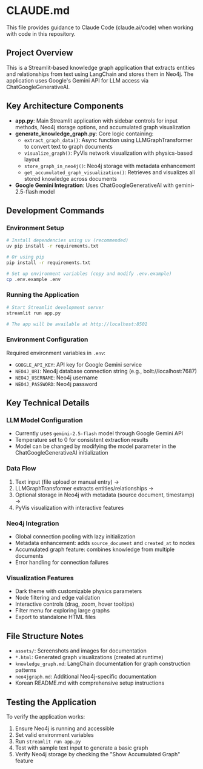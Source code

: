 # CLAUDE.md

This file provides guidance to Claude Code (claude.ai/code) when working with code in this repository.

## Project Overview

This is a Streamlit-based knowledge graph application that extracts entities and relationships from text using LangChain and stores them in Neo4j. The application uses Google's Gemini API for LLM access via ChatGoogleGenerativeAI.

## Key Architecture Components

- **app.py**: Main Streamlit application with sidebar controls for input methods, Neo4j storage options, and accumulated graph visualization
- **generate_knowledge_graph.py**: Core logic containing:
  - `extract_graph_data()`: Async function using LLMGraphTransformer to convert text to graph documents
  - `visualize_graph()`: PyVis network visualization with physics-based layout
  - `store_graph_in_neo4j()`: Neo4j storage with metadata enhancement
  - `get_accumulated_graph_visualization()`: Retrieves and visualizes all stored knowledge across documents
- **Google Gemini Integration**: Uses ChatGoogleGenerativeAI with gemini-2.5-flash model

## Development Commands

### Environment Setup
```bash
# Install dependencies using uv (recommended)
uv pip install -r requirements.txt

# Or using pip
pip install -r requirements.txt

# Set up environment variables (copy and modify .env.example)
cp .env.example .env
```

### Running the Application
```bash
# Start Streamlit development server
streamlit run app.py

# The app will be available at http://localhost:8501
```

### Environment Configuration
Required environment variables in `.env`:
- `GOOGLE_API_KEY`: API key for Google Gemini service
- `NEO4J_URI`: Neo4j database connection string (e.g., bolt://localhost:7687)
- `NEO4J_USERNAME`: Neo4j username
- `NEO4J_PASSWORD`: Neo4j password

## Key Technical Details

### LLM Model Configuration
- Currently uses `gemini-2.5-flash` model through Google Gemini API
- Temperature set to 0 for consistent extraction results
- Model can be changed by modifying the model parameter in the ChatGoogleGenerativeAI initialization

### Data Flow
1. Text input (file upload or manual entry) → 
2. LLMGraphTransformer extracts entities/relationships → 
3. Optional storage in Neo4j with metadata (source document, timestamp) → 
4. PyVis visualization with interactive features

### Neo4j Integration
- Global connection pooling with lazy initialization
- Metadata enhancement: adds `source_document` and `created_at` to nodes
- Accumulated graph feature: combines knowledge from multiple documents
- Error handling for connection failures

### Visualization Features
- Dark theme with customizable physics parameters
- Node filtering and edge validation
- Interactive controls (drag, zoom, hover tooltips)
- Filter menu for exploring large graphs
- Export to standalone HTML files

## File Structure Notes

- `assets/`: Screenshots and images for documentation
- `*.html`: Generated graph visualizations (created at runtime)
- `knowledge_graph.md`: LangChain documentation for graph construction patterns
- `neo4jgraph.md`: Additional Neo4j-specific documentation
- Korean README.md with comprehensive setup instructions

## Testing the Application

To verify the application works:
1. Ensure Neo4j is running and accessible
2. Set valid environment variables
3. Run `streamlit run app.py`
4. Test with sample text input to generate a basic graph
5. Verify Neo4j storage by checking the "Show Accumulated Graph" feature